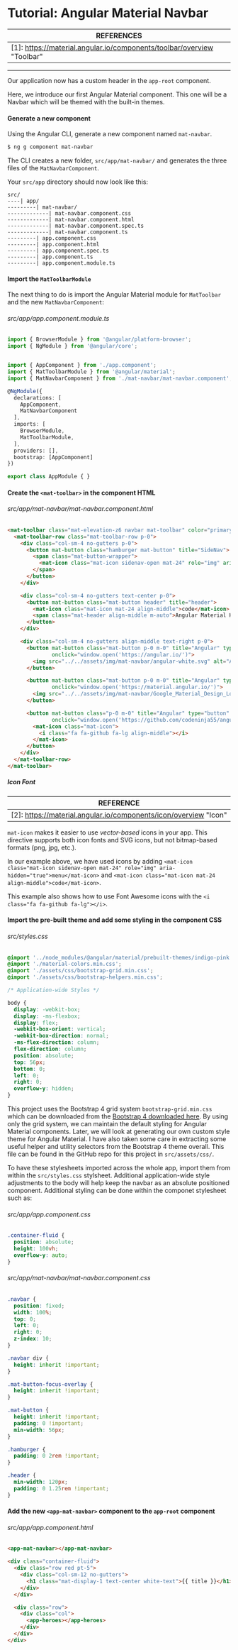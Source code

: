 # Tutorial: Angular Material Navbar

| REFERENCES                               |
| ---------------------------------------- |
| [1]: https://material.angular.io/components/toolbar/overview "Toolbar" |

------

Our application now has a custom header in the `app-root` component.

Here, we introduce our first Angular Material component. This one will be a Navbar which will be themed with the built-in themes.

#### Generate a new component

Using the Angular CLI, generate a new component named `mat-navbar`.

```bash
$ ng g component mat-navbar
```

The CLI creates a new folder, `src/app/mat-navbar/` and generates the three files of the `MatNavbarComponent`.

Your `src/app` directory should now look like this:

```
src/
----| app/
---------| mat-navbar/
-------------| mat-navbar.component.css
-------------| mat-navbar.component.html
-------------| mat-navbar.component.spec.ts
-------------| mat-navbar.component.ts
---------| app.component.css
---------| app.component.html
---------| app.component.spec.ts
---------| app.component.ts
---------| app.component.module.ts
```



#### Import the `MatToolbarModule`

The next thing to do is import the Angular Material module for `MatToolbar` and the new `MatNavbarComponent`:

###### src/app/app.component.module.ts

```typescript
import { BrowserModule } from '@angular/platform-browser';
import { NgModule } from '@angular/core';


import { AppComponent } from './app.component';
import { MatToolbarModule } from '@angular/material';
import { MatNavbarComponent } from './mat-navbar/mat-navbar.component';

@NgModule({
  declarations: [
    AppComponent,
    MatNavbarComponent
  ],
  imports: [
    BrowserModule,
    MatToolbarModule,
  ],
  providers: [],
  bootstrap: [AppComponent]
})

export class AppModule { }
```



#### Create the `<mat-toolbar>` in the component HTML

###### src/app/mat-navbar/mat-navbar.component.html

```html
<mat-toolbar class="mat-elevation-z6 navbar mat-toolbar" color="primary" role="toolbar">
  <mat-toolbar-row class="mat-toolbar-row p-0">
    <div class="col-sm-4 no-gutters p-0">
      <button mat-button class="hamburger mat-button" title="SideNav">
        <span class="mat-button-wrapper">
          <mat-icon class="mat-icon sidenav-open mat-24" role="img" aria-hidden="true">menu</mat-icon>
        </span>
      </button>
    </div>

    <div class="col-sm-4 no-gutters text-center p-0">
      <button mat-button class="mat-button header" title="header">
        <mat-icon class="mat-icon mat-24 align-middle">code</mat-icon>
        <span class="mat-header align-middle m-auto">Angular Material Heroes</span>
      </button>
    </div>

    <div class="col-sm-4 no-gutters align-middle text-right p-0">
      <button mat-button class="mat-button p-0 m-0" title="Angular" type="button"
              onclick="window.open('https://angular.io/')">
        <img src="../../assets/img/mat-navbar/angular-white.svg" alt="Angular svg icon" width="24px" />
      </button>

      <button mat-button class="mat-button p-0 m-0" title="Angular" type="button"
              onclick="window.open('https://material.angular.io/')">
        <img src="../../assets/img/mat-navbar/Google_Material_Design_Logo.png" alt="Material Design png icon" width="24">
      </button>

      <button mat-button class="p-0 m-0" title="Angular" type="button"
              onclick="window.open('https://github.com/codeninja55/angular-material-heroes')">
        <mat-icon class="mat-icon">
          <i class="fa fa-github fa-lg align-middle"></i>
        </mat-icon>
      </button>
    </div>
  </mat-toolbar-row>
</mat-toolbar>
```

##### Icon Font

| REFERENCE                                |
| ---------------------------------------- |
| [2]: https://material.angular.io/components/icon/overview "Icon" |

`mat-icon` makes it easier to use *vector-based* icons in your app. This directive supports both icon fonts and SVG icons, but not bitmap-based formats (png, jpg, etc.).

In our example above, we have used icons by adding `<mat-icon class="mat-icon sidenav-open mat-24" role="img" aria-hidden="true">menu</mat-icon>` and `<mat-icon class="mat-icon mat-24 align-middle">code</mat-icon>`. 

This example also shows how to use Font Awesome icons with the `<i class="fa fa-github fa-lg"></i>`.



#### Import the pre-built theme and add some styling in the component CSS

###### src/styles.css

```css
@import '../node_modules/@angular/material/prebuilt-themes/indigo-pink.css';
@import './material-colors.min.css';
@import './assets/css/bootstrap-grid.min.css';
@import './assets/css/bootstrap-helpers.min.css';

/* Application-wide Styles */

body {
  display: -webkit-box;
  display: -ms-flexbox;
  display: flex;
  -webkit-box-orient: vertical;
  -webkit-box-direction: normal;
  -ms-flex-direction: column;
  flex-direction: column;
  position: absolute;
  top: 56px;
  bottom: 0;
  left: 0;
  right: 0;
  overflow-y: hidden;
}

```

This project uses the Bootstrap 4 grid system `bootstrap-grid.min.css` which can be downloaded from the [Bootstrap 4 downloaded here](https://github.com/twbs/bootstrap/archive/v4.0.0-beta.2.zip). By using only the grid system, we can maintain the default styling for Angular Material components. Later, we will look at generating our own custom style theme for Angular Material. I have also taken some care in extracting some useful helper and utility selectors from the Bootstrap 4 theme overall. This file can be found in the GitHub repo for this project in `src/assets/css/`. 

To have these stylesheets imported across the whole app, import them from within the `src/styles.css` stylsheet. Additional application-wide style adjustments to the body will help keep the navbar as an absolute positioned component. Additional styling can be done within the componet stylesheet such as:

###### src/app/app.component.css

```css
.container-fluid {
  position: absolute;
  height: 100vh;
  overflow-y: auto;
}
```



###### src/app/mat-navbar/mat-navbar.component.css

```css
.navbar {
  position: fixed;
  width: 100%;
  top: 0;
  left: 0;
  right: 0;
  z-index: 10;
}

.navbar div {
  height: inherit !important;
}

.mat-button-focus-overlay {
  height: inherit !important;
}

.mat-button {
  height: inherit !important;
  padding: 0 !important;
  min-width: 56px;
}

.hamburger {
  padding: 0 2rem !important;
}

.header {
  min-width: 120px;
  padding: 0 1.25rem !important;
}

```



#### Add the new `<app-mat-navbar>` component to the `app-root` component

###### src/app/app.component.html

```html
<app-mat-navbar></app-mat-navbar>

<div class="container-fluid">
  <div class="row red pt-5">
    <div class="col-sm-12 no-gutters">
      <h1 class="mat-display-1 text-center white-text">{{ title }}</h1>
    </div>
  </div>

  <div class="row">
    <div class="col">
      <app-heroes></app-heroes>
    </div>
  </div>
</div>
```

